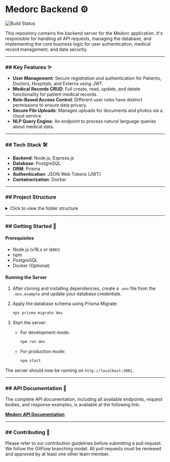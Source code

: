 # Medorc Backend ⚙️

![Build Status](https://img.shields.io/badge/build-passing-brightgreen)

This repository contains the backend server for the Medorc application. It's responsible for handling all API requests, managing the database, and implementing the core business logic for user authentication, medical record management, and data security.

***

### ## Key Features ✨

* **User Management**: Secure registration and authentication for Patients, Doctors, Hospitals, and Externs using JWT.
* **Medical Records CRUD**: Full create, read, update, and delete functionality for patient medical records.
* **Role-Based Access Control**: Different user roles have distinct permissions to ensure data privacy.
* **Secure File Uploads**: Manages uploads for documents and photos via a cloud service.
* **NLP Query Engine**: An endpoint to process natural language queries about medical data.

***

### ## Tech Stack 🛠️

* **Backend**: Node.js, Express.js
* **Database**: PostgreSQL
* **ORM**: Prisma
* **Authentication**: JSON Web Tokens (JWT)
* **Containerization**: Docker

***

### ## Project Structure

<details>
<summary>Click to view the folder structure</summary>

```
medorc-backend/
├── .github/
│   └── workflows/          # CI/CD pipeline
├── docs/
│   └── ERD.png  
├── prisma/
│   ├── schema.prisma       # Your Prisma schema file
│   └── migrations/         # Database migration history
├── src/
│   ├── api/
│   │   ├── routes/
│   │   └── controllers/
│   ├── services/
│   ├── middleware/
│   └── config/
├── .env.example
├── .gitignore
├── Dockerfile
└── README.md
```

</details>

***

### ## Getting Started 🚀

#### **Prerequisites**

* Node.js (v18.x or later)
* npm
* PostgreSQL
* Docker (Optional)

#### **Running the Server**

1.  After cloning and installing dependencies, create a `.env` file from the `.env.example` and update your database credentials.
2.  Apply the database schema using Prisma Migrate:
    ```sh
    npx prisma migrate dev
    ```
3.  Start the server:

    * For development mode:
        ```sh
        npm run dev
        ```
    * For production mode:
        ```sh
        npm start
        ```
The server should now be running on `http://localhost:3001`.

***

### ## API Documentation 📖

The complete API documentation, including all available endpoints, request bodies, and response examples, is available at the following link:

**[Medorc API Documentation](https://docs.google.com/document/d/1_0VqE66-1hCNpXX5OjxllHPozxGuecFO5q1P0cgRfts/edit?usp=sharing)**

***

### ## Contributing 🤝

Please refer to our contribution guidelines before submitting a pull request. We follow the GitFlow branching model. All pull requests must be reviewed and approved by at least one other team member.
